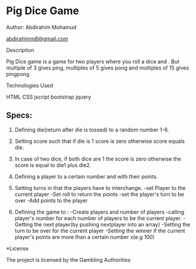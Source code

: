 # Pig Dice Game


Author: Abdirahim Mohamud

[abdirahimm8@gmail.com](www.gmail.com)

Description

Pig Dice game is a game for two players where you roll a dice and . But multiple of 3 gives ping, multiples of 5 gives pong and multiples of 15 gives pingpong

Technologies Used

HTML
CSS
jscript
bootstrap
jquery

## Specs:

1. Defining die(return after die is tossed) to a random number 1-6.
2. Setting score such that if die is 1 score is zero otherwise
   score equals die.
3. In case of two dice, if both dice are 1 the score is zero otherwise
   the score is equal to die1 plus die2.
4. Defining a player to a certain number and with their points.
5. Setting turns in that the players have to interchange.
   -set Player to the current player
   -Set roll to return the points
   -set the player's turn to be over
   -Add points to the player

6. Defining the game to :
	-Create players and number of players
	-calling player's number for each number of players to be the
	  current player.
	-Getting the next player(by pushing nextplayer into an array)
	-Setting the turn to be over for the current player
	-Setting the winner if the current player's points are more than
	  a certain number x(e.g 100)



*License

The project is licensed by the Gambling Authorities
